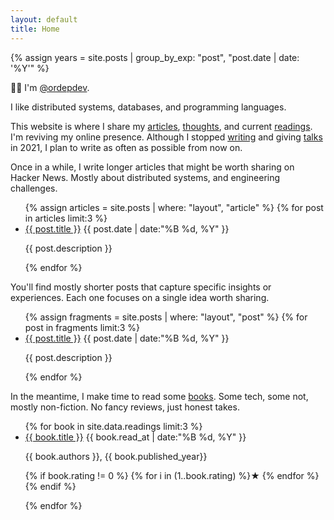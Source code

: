```yaml
---
layout: default
title: Home
---
```


{% assign years = site.posts
| group_by_exp: "post", "post.date | date: '%Y'"
%}

<div class="border-b px-12 py-20 dark:border-b-rosePine-highlightMed ">
    <div class="mx-auto
        prose prose-lg dark:prose-invert
        prose-a:border-b prose-a:border-proseLinks dark:prose-a:border-proseInvertLinks prose-a:font-bold prose-a:font-sans prose-a:no-underline
        ">
        <p class="font-semibold leading-snug max-w-[725px] mx-auto
                  prose-a:border-b-4 prose-a:border-proseLinks dark:prose-a:border-proseInvertLinks
                  text-left text-[2.5rem]
                  tracking-tight
                  ">
            👋🏼 I'm <a href="https://twitter.com/ordepdev" rel="me">@ordepdev</a>.
        </p>
        <p class="font-semibold leading-snug max-w-[725px] mx-auto
                  prose-a:border-b-4 prose-a:border-proseLinks dark:prose-a:border-proseInvertLinks
                  text-left text-[2.5rem]
                  tracking-tight
                  ">
            I like distributed systems, databases, and programming languages.
        </p>
        <p class="font-medium leading-relaxed max-w-[725px] mx-auto text-[1rem] prose-a:border-proseLinks dark:prose-a:border-proseInvertLinks">
This website is where I share my <a href="/posts">articles</a>, <a href="/posts">thoughts</a>, and current <a href="/readings">readings</a>. I'm reviving my online presence. Although I stopped <a href="/posts">writing</a> and giving <a href="/talks">talks</a> in 2021, I plan to write as often as possible from now on.
       </p>
    </div>
</div>

<div class="border-b px-12 py-20 dark:dark:border-b-rosePine-highlightMed md:px-20 lg:px-28">
    <div class="hyphens-auto max-w-none
        prose prose-md dark:prose-invert
        prose-a:border-b prose-a:border-proseLinks dark:prose-a:border-proseInvertLinks prose-a:font-sans prose-a:leading-tight prose-a:no-underline prose-a:text-[0.92rem]
        prose-li:my-[1.2em] prose-li:pl-0.5
        prose-strong:font-sans
        prose-ul:font-serif prose-ul:leading-normal prose-ul:pl-5
        ">
        <div class="flex flex-col gap-4 justify-center md:flex-row md:gap-10 lg:gap-16">
            <div class="flex-1 flex-grow pb-12 md:pb-0 lg:max-w-[21rem]">
                <p class="font-serif mt-0 text-[0.9rem]">Once in a while, I write longer articles that might be worth sharing on Hacker News. Mostly about distributed systems, and engineering challenges.</p>
                <ul class="mb-0">
                    {% assign articles = site.posts | where: "layout", "article" %}
                    {% for post in articles limit:3 %}
                        <li class="last:mb-0">
                            <a href="{{ post.url }}">{{ post.title }}</a>
                            <span class="font-sans italic pl-0.5 text-rosePineDawn-subtle text-[0.7rem] dark:text-rosePine-subtle">{{ post.date | date:"%B %d, %Y" }}</span>
                            <p class="font-sans mt-2 mb-0 text-[0.82rem]">{{ post.description }}</p>
                        </li>
                    {% endfor %}
                </ul>
            </div>
            <div class="flex-1 flex-grow pb-12 md:pb-0 lg:max-w-[21rem]">
                <p class="font-serif mt-0 text-[0.9rem]">You'll find mostly shorter posts that capture specific insights or experiences. Each one focuses on a single idea worth sharing.</p>
                <ul class="mb-0">
                    {% assign fragments = site.posts | where: "layout", "post" %}
                    {% for post in fragments limit:3 %}
                        <li class="last:mb-0">
                            <a href="{{ post.url }}">{{ post.title }}</a>
                            <span class="font-sans italic pl-0.5 text-rosePineDawn-subtle text-[0.7rem] dark:text-rosePine-subtle">{{ post.date | date:"%B %d, %Y" }}</span>
                            <p class="font-sans mt-2 mb-0 text-[0.82rem]">{{ post.description }}</p>
                        </li>
                    {% endfor %}
                </ul>
            </div>
            <div class="flex-1 flex-grow lg:max-w-[21rem]">
                <p class="font-serif mt-0 text-[0.9rem]">In the meantime, I make time to read some <a href="/readings">books</a>. Some tech, some not, mostly non-fiction. No fancy reviews, just honest takes.</p>
                <ul class="mb-0">
                    {% for book in site.data.readings limit:3 %}
                        <li class="last:mb-0">
                            <a href="{{ book.link }}">{{ book.title }}</a>
                            <span class="font-sans italic pl-0.5 text-rosePineDawn-subtle text-[0.7rem] dark:text-rosePine-subtle">{{ book.read_at | date:"%B %d, %Y" }}</span>
      <p class="font-sans mt-2 mb-0 text-[0.82rem]">{{ book.authors }}, {{ book.published_year}}</p>
                                <div class="basis-[80px] flex-grow-0 flex-shrink-0 text-proseBody text-xs dark:text-proseInvertBody">
                            <p class="font-sans mt-2 mb-0">
     {% if book.rating != 0 %}
                                    {% for i in (1..book.rating) %}★&nbsp;{% endfor %}
                                {% endif %} </p>
                                </div>
                        </li>
                    {% endfor %}
                </ul>
            </div>
        </div>
    </div>
</div>

